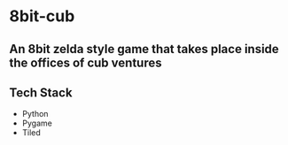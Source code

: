 # 8bit-cub

## An 8bit zelda style game that takes place inside the offices of cub ventures

## Tech Stack 
 - Python
 - Pygame
 - Tiled